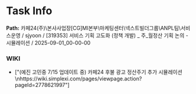 # Task Info

**Path:** 카페24(주)\본사사업장\[CG]MI본부\마케팅센터\넥스트빌더그룹\ANPL팀\서비스운영 / sjyoon / [319353] 서비스 기획 고도화 (정책 개발) _ 주_월정산 기획 논의 - 시뮬레이션 / 2025-09-01_00-00-00

### WIKI
- ["(예진 고민중 7/15 업데이트 중) 카페24 후불 광고 정산주기 추가 시뮬레이션\nhttps://wiki.simplexi.com/pages/viewpage.action?pageId=2778621997"]

